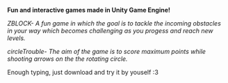 **Fun and interactive games made in Unity Game Engine!**

*ZBLOCK- A fun game in which the goal is to tackle the incoming obstacles in your way which becomes challenging as you progess and reach new levels.*

*circleTrouble- The aim of the game is to score maximum points while shooting arrows on the the rotating circle.*

Enough typing, just download and try it by youself :3
